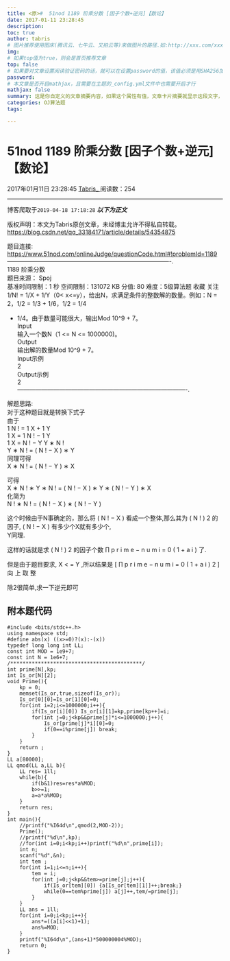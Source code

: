 ```yaml
---
title: <原>#  51nod 1189 阶乘分数 [因子个数+逆元]【数论】
date: 2017-01-11 23:28:45
description:
toc: true
author: tabris
# 图片推荐使用图床(腾讯云、七牛云、又拍云等)来做图片的路径.如:http://xxx.com/xxx.jpg
img: 
# 如果top值为true，则会是首页推荐文章
top: false
# 如果要对文章设置阅读验证密码的话，就可以在设置password的值，该值必须是用SHA256加密后的密码，防止被他人识破
password: 
# 本文章是否开启mathjax，且需要在主题的_config.yml文件中也需要开启才行
mathjax: false
summary: 这是你自定义的文章摘要内容，如果这个属性有值，文章卡片摘要就显示这段文字，否则程序会自动截取文章的部分内容作为摘要
categories: OJ算法题
tags:

---
```





#  51nod 1189 阶乘分数 [因子个数+逆元]【数论】

2017年01月11日 23:28:45  [ Tabris_ ](https://me.csdn.net/qq_33184171) 阅读数：254

---
 博客爬取于`2019-04-18 17:18:28`
***以下为正文***

版权声明：本文为Tabris原创文章，未经博主允许不得私自转载。
https://blog.csdn.net/qq_33184171/article/details/54354875

题目连接: [ https://www.51nod.com/onlineJudge/questionCode.html#!problemId=1189
](https://www.51nod.com/onlineJudge/questionCode.html#!problemId=1189)  
———————————————————————————-.  
1189 阶乘分数  
题目来源： Spoj  
基准时间限制：1 秒 空间限制：131072 KB 分值: 80 难度：5级算法题 收藏 关注  
1/N! = 1/X + 1/Y（0< x<=y），给出N，求满足条件的整数解的数量。例如：N = 2，1/2 = 1/3 + 1/6，1/2 = 1/4
+ 1/4。由于数量可能很大，输出Mod 10^9 + 7。  
Input  
输入一个数N（1 <= N <= 1000000)。  
Output  
输出解的数量Mod 10^9 + 7。  
Input示例  
2  
Output示例  
2  
————————————————————————————-.

解题思路:  
对于这种题目就是转换下式子  
由于  
1  N  !  =  1  X  \+  1  Y  
1  X  =  1  N  !  −  1  Y  
1  X  =  N  !  −  Y  Y  ∗  N  !  
Y  ∗  N  !  =  (  N  !  −  X  )  ∗  Y  
同理可得  
X  ∗  N  !  =  (  N  !  −  Y  )  ∗  X

可得  
X  ∗  N  !  ∗  Y  ∗  N  !  =  (  N  !  −  X  )  ∗  Y  ∗  (  N  !  −  Y  )  ∗
X  
化简为  
N  !  ∗  N  !  =  (  N  !  −  X  )  ∗  (  N  !  −  Y  )

这个时候由于N事确定的，那么将  (  N  !  −  X  )  看成一个整体,那么其为  (  N  !  )  2  的因子,  (  N  !
−  X  )  有多少个X就有多少个,  
Y同理.

这样的话就是求  (  N  !  )  2  的因子个数  ∏  p  r  i  m  e  −  n  u  m  i  =  0  (  1  \+
a  i  )  了.

但是由于题目要求,  X  < =  Y  ,所以结果是  [  ∏  p  r  i  m  e  −  n  u  m  i  =  0  (  1
\+  a  i  )  2  ]  向  上  取  整

除2很简单,求一下逆元即可

##  附本题代码



    #include <bits/stdc++.h>
    using namespace std;
    #define abs(x) ((x>=0)?(x):-(x))
    typedef long long int LL;
    const int MOD = 1e9+7;
    const int N = 1e6+7;
    /*******************************************/
    int prime[N],kp;
    int Is_or[N][2];
    void Prime(){
        kp = 0;
        memset(Is_or,true,sizeof(Is_or));
        Is_or[0][0]=Is_or[1][0]=0;
        for(int i=2;i<=1000000;i++){
            if(Is_or[i][0]) Is_or[i][1]=kp,prime[kp++]=i;
            for(int j=0;j<kp&&prime[j]*i<=1000000;j++){
                Is_or[prime[j]*i][0]=0;
                if(0==i%prime[j]) break;
            }
        }
        return ;
    }
    LL a[80000];
    LL qmod(LL a,LL b){
        LL res= 1ll;
        while(b){
            if(b&1)res=res*a%MOD;
            b>>=1;
            a=a*a%MOD;
        }
        return res;
    }
    int main(){
        //printf("%I64d\n",qmod(2,MOD-2));
        Prime();
        //printf("%d\n",kp);
        //for(int i=0;i<kp;i++)printf("%d\n",prime[i]);
        int n;
        scanf("%d",&n);
        int tem ;
        for(int i=1;i<=n;i++){
            tem = i;
            for(int j=0;j<kp&&tem>=prime[j];j++){
                if(Is_or[tem][0]) {a[Is_or[tem][1]]++;break;}
                while(0==tem%prime[j]) a[j]++,tem/=prime[j];
            }
        }
        LL ans = 1ll;
        for(int i=0;i<kp;i++){
            ans*=((a[i]<<1)+1);
            ans%=MOD;
        }
        printf("%I64d\n",(ans+1)*500000004%MOD);
        return 0;
    }

